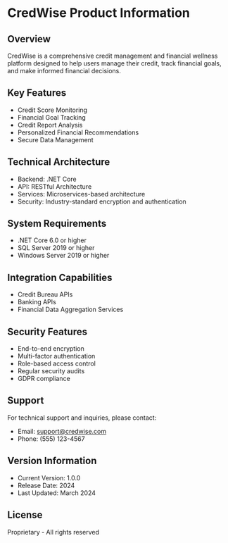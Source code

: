 # CredWise Product Information

## Overview
CredWise is a comprehensive credit management and financial wellness platform designed to help users manage their credit, track financial goals, and make informed financial decisions.

## Key Features
- Credit Score Monitoring
- Financial Goal Tracking
- Credit Report Analysis
- Personalized Financial Recommendations
- Secure Data Management

## Technical Architecture
- Backend: .NET Core
- API: RESTful Architecture
- Services: Microservices-based architecture
- Security: Industry-standard encryption and authentication

## System Requirements
- .NET Core 6.0 or higher
- SQL Server 2019 or higher
- Windows Server 2019 or higher

## Integration Capabilities
- Credit Bureau APIs
- Banking APIs
- Financial Data Aggregation Services

## Security Features
- End-to-end encryption
- Multi-factor authentication
- Role-based access control
- Regular security audits
- GDPR compliance

## Support
For technical support and inquiries, please contact:
- Email: support@credwise.com
- Phone: (555) 123-4567

## Version Information
- Current Version: 1.0.0
- Release Date: 2024
- Last Updated: March 2024

## License
Proprietary - All rights reserved 
